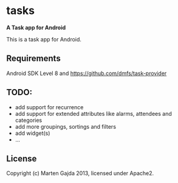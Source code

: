 # tasks

__A Task app for Android__

This is a task app for Android.

## Requirements

Android SDK Level 8 and https://github.com/dmfs/task-provider


## TODO:

* add support for recurrence
* add support for extended attributes like alarms, attendees and categories
* add more groupings, sortings and filters
* add widget(s)
* ...

## License

Copyright (c) Marten Gajda 2013, licensed under Apache2.

